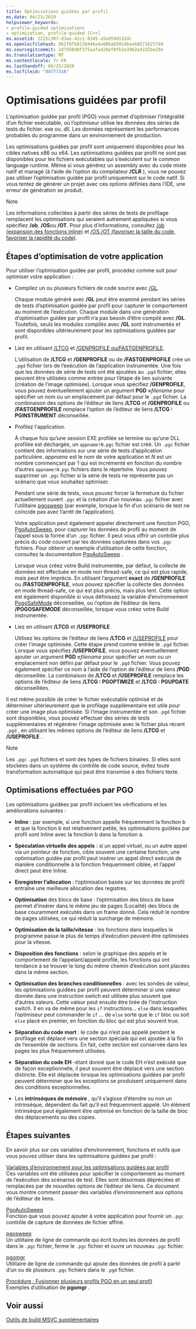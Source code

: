 ```yaml
---
title: Optimisations guidées par profil
ms.date: 04/23/2019
helpviewer_keywords:
- profile-guided optimizations
- optimization, profile-guided [C++]
ms.assetid: 2225c307-d3ae-42c1-8345-a5a959d132dc
ms.openlocfilehash: 062f8fb8138446e4a00ba6501d6eeb8571625749
ms.sourcegitcommit: 2d7550d0f375aafa428ef0fb2e3962e4232be28e
ms.translationtype: MT
ms.contentlocale: fr-FR
ms.lasthandoff: 06/15/2020
ms.locfileid: "84777316"
---
```

# <a name="profile-guided-optimizations"></a>Optimisations guidées par profil

L’optimisation guidée par profil (PGO) vous permet d’optimiser l’intégralité d’un fichier exécutable, où l’optimiseur utilise les données des séries de tests du fichier. exe ou. dll. Les données représentent les performances probables du programme dans un environnement de production.

Les optimisations guidées par profil sont uniquement disponibles pour les cibles natives x86 ou x64. Les optimisations guidées par profil ne sont pas disponibles pour les fichiers exécutables qui s’exécutent sur le common language runtime. Même si vous générez un assembly avec du code mixte natif et managé (à l’aide de l’option du compilateur **/CLR** ), vous ne pouvez pas utiliser l’optimisation guidée par profil uniquement sur le code natif. Si vous tentez de générer un projet avec ces options définies dans l’IDE, une erreur de génération se produit.

> [!NOTE]
> Les informations collectées à partir des séries de tests de profilage remplacent les optimisations qui seraient autrement appliquées si vous spécifiez **/ob**, **/OS**ou **/OT**. Pour plus d’informations, consultez [/ob (expansion des fonctions inline)](reference/ob-inline-function-expansion.md) et [/OS,/OT (favoriser la taille du code, favoriser la rapidité du code)](reference/os-ot-favor-small-code-favor-fast-code.md).

## <a name="steps-to-optimize-your-app"></a>Étapes d’optimisation de votre application

Pour utiliser l’optimisation guidée par profil, procédez comme suit pour optimiser votre application :

- Compilez un ou plusieurs fichiers de code source avec [/GL](reference/gl-whole-program-optimization.md).

   Chaque module généré avec **/GL** peut être examiné pendant les séries de tests d’optimisation guidée par profil pour capturer le comportement au moment de l’exécution. Chaque module dans une génération d’optimisation guidée par profil n’a pas besoin d’être compilé avec **/GL**. Toutefois, seuls les modules compilés avec **/GL** sont instrumentés et sont disponibles ultérieurement pour les optimisations guidées par profil.

- Liez en utilisant [/LTCG](reference/ltcg-link-time-code-generation.md) et [/GENPROFILE ou/FASTGENPROFILE](reference/genprofile-fastgenprofile-generate-profiling-instrumented-build.md).

   L’utilisation de **/LTCG** et **/GENPROFILE** ou de **/FASTGENPROFILE** crée un `.pgd` fichier lors de l’exécution de l’application instrumentée. Une fois que les données de série de tests ont été ajoutées au `.pgd` fichier, elles peuvent être utilisées comme entrée pour l’étape de lien suivante (création de l’image optimisée). Lorsque vous spécifiez **/GENPROFILE**, vous pouvez éventuellement ajouter un argument **PGD =**_filename_ pour spécifier un nom ou un emplacement par défaut pour le `.pgd` fichier. La combinaison des options de l’éditeur de liens **/LTCG** et **/GENPROFILE** ou **/FASTGENPROFILE** remplace l’option de l’éditeur de liens **/LTCG : PGINSTRUMENT** déconseillée.

- Profilez l'application.

   À chaque fois qu’une session EXE profilée se termine ou qu’une DLL profilée est déchargée, un `appname!N.pgc` fichier est créé. Un `.pgc` fichier contient des informations sur une série de tests d’application particulière. *appname* est le nom de votre application et *N* est un nombre commençant par 1 qui est incrémenté en fonction du nombre d’autres `appname!N.pgc` fichiers dans le répertoire. Vous pouvez supprimer un `.pgc` fichier si la série de tests ne représente pas un scénario que vous souhaitez optimiser.

   Pendant une série de tests, vous pouvez forcer la fermeture du fichier actuellement ouvert `.pgc` et la création d’un nouveau `.pgc` fichier avec l’utilitaire [pgosweep](pgosweep.md) (par exemple, lorsque la fin d’un scénario de test ne coïncide pas avec l’arrêt de l’application).

   Votre application peut également appeler directement une fonction PGO, [PgoAutoSweep](pgoautosweep.md), pour capturer les données de profil au moment de l’appel sous la forme d’un `.pgc` fichier. Il peut vous offrir un contrôle plus précis du code couvert par les données capturées dans vos `.pgc` fichiers. Pour obtenir un exemple d’utilisation de cette fonction, consultez la documentation [PgoAutoSweep](pgoautosweep.md) .

   Lorsque vous créez votre Build instrumentée, par défaut, la collecte de données est effectuée en mode non thread-safe, ce qui est plus rapide, mais peut être imprécis. En utilisant l’argument **exact** de **/GENPROFILE** ou **/FASTGENPROFILE**, vous pouvez spécifier la collecte des données en mode thread-safe, ce qui est plus précis, mais plus lent. Cette option est également disponible si vous définissez la variable d’environnement [PogoSafeMode](environment-variables-for-profile-guided-optimizations.md#pogosafemode) déconseillée, ou l’option de l’éditeur de liens **/POGOSAFEMODE** déconseillée, lorsque vous créez votre Build instrumentée.

- Liez en utilisant **/LTCG** et **/USEPROFILE**.

   Utilisez les options de l’éditeur de liens **/LTCG** et [/USEPROFILE](reference/useprofile.md) pour créer l’image optimisée. Cette étape prend comme entrée le `.pgd` fichier. Lorsque vous spécifiez **/USEPROFILE**, vous pouvez éventuellement ajouter un argument **PGD =**_filename_ pour spécifier un nom ou un emplacement non défini par défaut pour le `.pgd` fichier. Vous pouvez également spécifier ce nom à l’aide de l’option de l’éditeur de liens **/PGD** déconseillée. La combinaison de **/LTCG** et **/USEPROFILE** remplace les options de l’éditeur de liens **/LTCG : PGOPTIMIZE** et **/LTCG : PGUPDATE** déconseillées.

Il est même possible de créer le fichier exécutable optimisé et de déterminer ultérieurement que le profilage supplémentaire est utile pour créer une image plus optimisée. Si l’image instrumentée et son `.pgd` fichier sont disponibles, vous pouvez effectuer des séries de tests supplémentaires et régénérer l’image optimisée avec le fichier plus récent `.pgd` , en utilisant les mêmes options de l’éditeur de liens **/LTCG** et **/USEPROFILE** .

> [!NOTE]
> Les `.pgc` `.pgd` fichiers et sont des types de fichiers binaires. Si elles sont stockées dans un système de contrôle de code source, évitez toute transformation automatique qui peut être transmise à des fichiers texte.

## <a name="optimizations-performed-by-pgo"></a>Optimisations effectuées par PGO

Les optimisations guidées par profil incluent les vérifications et les améliorations suivantes :

- **Inline** : par exemple, si une fonction appelle fréquemment la fonction b et que la fonction b est relativement petite, les optimisations guidées par profil sont Inline avec la fonction b dans la fonction a.

- **Spéculation virtuelle des appels** : si un appel virtuel, ou un autre appel via un pointeur de fonction, cible souvent une certaine fonction, une optimisation guidée par profil peut insérer un appel direct exécuté de manière conditionnelle à la fonction fréquemment ciblée, et l’appel direct peut être Inline.

- **Enregistrer l’allocation** : l’optimisation basée sur les données de profil entraîne une meilleure allocation des registres.

- **Optimisation** des blocs de base : l’optimisation des blocs de base permet d’insérer dans le même jeu de pages (Localité) des blocs de base couramment exécutés dans un frame donné. Cela réduit le nombre de pages utilisées, ce qui réduit la surcharge de mémoire.

- **Optimisation de la taille/vitesse** : les fonctions dans lesquelles le programme passe le plus de temps d’exécution peuvent être optimisées pour la vitesse.

- **Disposition des fonctions** : selon le graphique des appels et le comportement de l’appelant/appelé profilé, les fonctions qui ont tendance à se trouver le long du même chemin d’exécution sont placées dans la même section.

- **Optimisation des branches conditionnelles** : avec les sondes de valeur, les optimisations guidées par profil peuvent déterminer si une valeur donnée dans une instruction switch est utilisée plus souvent que d’autres valeurs.  Cette valeur peut ensuite être tirée de l’instruction switch.  Il en va de même pour les `if` instructions... `else` dans lesquelles l’optimiseur peut commander le `if` ... de `else` sorte que le `if` bloc ou soit `else` placé en premier, en fonction du bloc qui est plus souvent true.

- **Séparation du code mort** : le code qui n’est pas appelé pendant le profilage est déplacé vers une section spéciale qui est ajoutée à la fin de l’ensemble de sections. En fait, cette section est conservée dans les pages les plus fréquemment utilisées.

- **Séparation du code EH** -étant donné que le code EH n’est exécuté que de façon exceptionnelle, il peut souvent être déplacé vers une section distincte. Elle est déplacée lorsque les optimisations guidées par profil peuvent déterminer que les exceptions se produisent uniquement dans des conditions exceptionnelles.

- Les **intrinsèques de mémoire** , qu’il s’agisse d’étendre ou non un intrinsèque, dépendent du fait qu’il est fréquemment appelé. Un élément intrinsèque peut également être optimisé en fonction de la taille de bloc des déplacements ou des copies.

## <a name="next-steps"></a>Étapes suivantes

En savoir plus sur ces variables d’environnement, fonctions et outils que vous pouvez utiliser dans les optimisations guidées par profil :

[Variables d’environnement pour les optimisations guidées par profil](environment-variables-for-profile-guided-optimizations.md)<br/>
Ces variables ont été utilisées pour spécifier le comportement au moment de l’exécution des scénarios de test. Elles sont désormais dépréciées et remplacées par de nouvelles options de l’éditeur de liens. Ce document vous montre comment passer des variables d’environnement aux options de l’éditeur de liens.

[PgoAutoSweep](pgoautosweep.md)<br/>
Fonction que vous pouvez ajouter à votre application pour fournir un `.pgc` contrôle de capture de données de fichier affiné.

[pgosweep](pgosweep.md)<br/>
Un utilitaire de ligne de commande qui écrit toutes les données de profil dans le `.pgc` fichier, ferme le `.pgc` fichier et ouvre un nouveau `.pgc` fichier.

[pgomgr](pgomgr.md)<br/>
Utilitaire de ligne de commande qui ajoute des données de profil à partir d’un ou de plusieurs `.pgc` fichiers dans le `.pgd` fichier.

[Procédure : Fusionner plusieurs profils PGO en un seul profil](how-to-merge-multiple-pgo-profiles-into-a-single-profile.md)<br/>
Exemples d’utilisation de **pgomgr** .

## <a name="see-also"></a>Voir aussi

[Outils de build MSVC supplémentaires](reference/c-cpp-build-tools.md)
